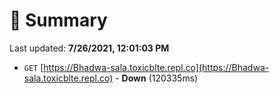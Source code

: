 # 📖 Summary
Last updated: **7/26/2021, 12:01:03 PM**

- `GET` [https://Bhadwa-sala.toxicblte.repl.co](https://Bhadwa-sala.toxicblte.repl.co) - **Down** (120335ms)
